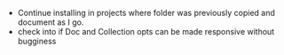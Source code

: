 - Continue installing in projects where folder was previously copied and document as I go.
- check into if Doc and Collection opts can be made responsive without bugginess